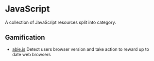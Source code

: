 JavaScript
==========

A collection of JavaScript resources split into category.

Gamification
------------

* [abie.js](http://abiejs.com/) Detect users browser version and take action to reward up to date web browsers
